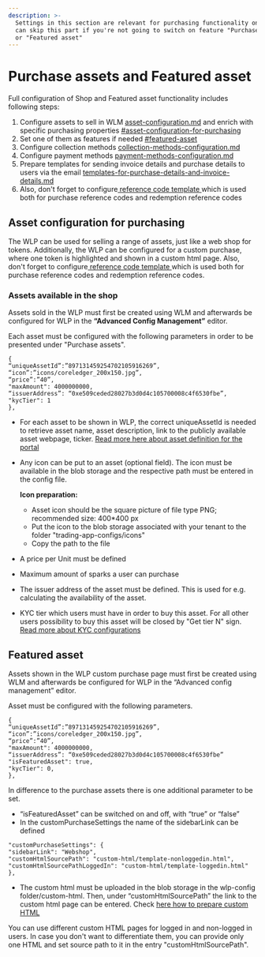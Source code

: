 ```yaml
---
description: >-
  Settings in this section are relevant for purchasing functionality only. You
  can skip this part if you're not going to switch on feature "Purchase assets"
  or "Featured asset"
---
```


# Purchase assets and Featured asset

Full configuration of Shop and Featured asset functionality includes following steps:

1. Configure assets to sell in WLM [asset-configuration.md](../../asset-configuration.md "mention") and enrich with specific purchasing properties [#asset-configuration-for-purchasing](./#asset-configuration-for-purchasing "mention")
2. Set one of them as features if needed [#featured-asset](./#featured-asset "mention")
3. Configure collection methods [collection-methods-configuration.md](collection-methods-configuration.md "mention")
4. Configure payment methods [payment-methods-configuration.md](payment-methods-configuration.md "mention")
5. Prepare templates for sending invoice details and purchase details to users via the email [templates-for-purchase-details-and-invoice-details.md](templates-for-purchase-details-and-invoice-details.md "mention")
6. Also, don't forget to configure[ reference code template ](../#reference-code-template)which is used both for purchase reference codes and redemption reference codes

## Asset configuration for purchasing

The WLP can be used for selling a range of assets, just like a web shop for tokens. Additionally, the WLP can be configured for a custom purchase, where one token is highlighted and shown in a custom html page. Also, don't forget to configure[ reference code template ](../#reference-code-template)which is used both for purchase reference codes and redemption reference codes.

### Assets available in the shop

Assets sold in the WLP must first be created using WLM and afterwards be configured for WLP in the **“Advanced Config Management”** editor.

Each asset must be configured with the following parameters in order to be presented under "Purchase assets".

```
{
“uniqueAssetId”:”897131459254702105916269”,
“icon”:”icons/coreledger_200x150.jpg”,
“price”:”40”,
"maxAmount": 4000000000,
“issuerAddress”: “0xe509ceded28027b3d0d4c105700008c4f6530fbe”,
"kycTier": 1
},
```

* For each asset to be shown in WLP, the correct uniqueAssetId is needed to retrieve asset name, asset description, link to the publicly available asset webpage, ticker. [Read more here about asset definition for the portal](../../asset-configuration.md)
*   Any icon can be put to an asset (optional field). The icon must be available in the blob storage and the respective path must be entered in the config file.

    **Icon preparation:**

    * Asset icon should be the square picture of file type PNG; recommended size: 400\*400 px
    * Put the icon to the blob storage associated with your tenant to the folder "trading-app-configs/icons"
    * Copy the path to the file
* A price per Unit must be defined
* Maximum amount of sparks a user can purchase
* The issuer address of the asset must be defined. This is used for e.g. calculating the availability of the asset.
* KYC tier which users must have in order to buy this asset. For all other users possibility to buy this asset will be closed by "Get tier N" sign. [Read more about KYC configurations](../kyc-checks.md)

## Featured asset

Assets shown in the WLP custom purchase page must first be created using WLM and afterwards be configured for WLP in the “Advanced config management” editor.

Asset must be configured with the following parameters.

```
{
“uniqueAssetId”:”897131459254702105916269”,
“icon”:”icons/coreledger_200x150.jpg”,
“price”:”40”,
"maxAmount": 4000000000,
“issuerAddress”: “0xe509ceded28027b3d0d4c105700008c4f6530fbe”
"isFeaturedAsset": true,
"kycTier": 0,
},
```

In difference to the purchase assets there is one additional parameter to be set.

* “isFeaturedAsset” can be switched on and off, with “true” or “false”
* In the customPurchaseSettings the name of the sidebarLink can be defined

```
"customPurchaseSettings": {
"sidebarLink": "Webshop",
"customHtmlSourcePath": "custom-html/template-nonloggedin.html",
"customHtmlSourcePathLoggedIn": "custom-html/template-loggedin.html"
},
```

* The custom html must be uploaded in the blob storage in the wlp-config folder/custom-html. Then, under “customHtmlSourcePath” the link to the custom html page can be entered. Check [here how to prepare custom HTML](../../how-to-prepare-custom-html.md)

You can use different custom HTML pages for logged in and non-logged in users. In case you don't want to differentiate them, you can provide only one HTML and set source path to it in the entry "customHtmlSourcePath".
